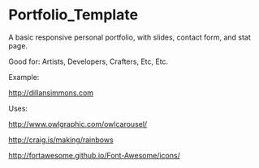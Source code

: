 Portfolio_Template
==================

A basic responsive personal portfolio, with slides, contact form, and stat page.

Good for: Artists, Developers, Crafters, Etc, Etc.

Example:

http://dillansimmons.com

Uses: 

http://www.owlgraphic.com/owlcarousel/

http://craig.is/making/rainbows

http://fortawesome.github.io/Font-Awesome/icons/
